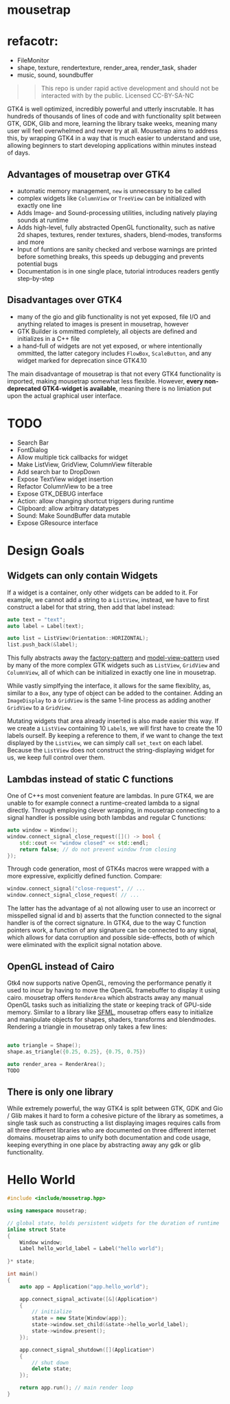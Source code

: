 # mousetrap

# refacotr:
+ FileMonitor
+ shape, texture, rendertexture, render_area, render_task, shader
+ music, sound, soundbuffer
> > This repo is under rapid active development and should not be interacted with by the public. Licensed CC-BY-SA-NC

GTK4 is well optimized, incredibly powerful and utterly inscrutable. It has hundreds of thousands of lines of code and with functionality split between GTK, GDK, Glib and more,
learning the library tsake weeks, meaning many user will feel overwhelmed and never try at all. Mousetrap aims to address this, by
wrapping GTK4 in a way that is much easier to understand and use, allowing beginners to start developing applications within minutes instead of days.

## Advantages of mousetrap over GTK4
+ automatic memory management, `new` is unnecessary to be called
+ complex widgets like `ColumnView` or `TreeView` can be initialized with exactly one line
+ Adds Image- and Sound-processing utilities, including natively playing sounds at runtime
+ Adds high-level, fully abstracted OpenGL functionality, such as native 2d shapes, textures, render textures, shaders, blend-modes, transforms and more
+ Input of funtions are sanity checked and verbose warnings are printed before something breaks, this speeds up 
  debugging and prevents potential bugs
+ Documentation is in one single place, tutorial introduces readers gently step-by-step

## Disadvantages over GTK4
+ many of the gio and glib functionality is not yet exposed, file I/O and anything related to images is present in 
  mousetrap, however
+ GTK Builder is ommitted completely, all objects are defined and initializes in a C++ file
+ a hand-full of widgets are not yet exposed, or where intentionally ommitted, the latter category includes `FlowBox`,
  `ScaleButton`, and any widget marked for deprecation since GTK4.10

The main disadvantage of mousetrap is that not every GTK4 functionality is imported, making mousetrap somewhat less flexible. However, **every non-deprecated GTK4-widget is available**, 
meaning there is no limiation put upon the actual graphical user interface.

# TODO
+ Search Bar
+ FontDialog
+ Allow multiple tick callbacks for widget
+ Make ListView, GridView, ColumnView filterable
+ Add search bar to DropDown
+ Expose TextView widget insertion
+ Refactor ColumnView to be a tree
+ Expose GTK_DEBUG interface
+ Action: allow changing shortcut triggers during runtime
+ Clipboard: allow arbitrary datatypes
+ Sound: Make SoundBuffer data mutable
+ Expose GResource interface

# Design Goals


## Widgets can only contain Widgets

If a widget is a container, only other widgets can be added to it. For example, we cannot add a string to a `ListView`, 
instead, we have to first construct a label for that string, then add that label instead:

```cpp
auto text = "text";
auto label = Label(text);

auto list = ListView(Orientation::HORIZONTAL);
list.push_back(&label);
```

This fully abstracts away the [factory-pattern](https://docs.gtk.org/gtk4/class.ListItemFactory.html) and 
[model-view-pattern](https://docs.gtk.org/gtk4/method.ListView.set_model.html) used by many of the more complex GTK 
widgets such as `ListView`, `GridView` and `ColumnView`, all of which can be initialized in exactly one line in mousetrap.

While vastly simplfying the interface, it allows for the same flexiblity, as, similar to a `Box`, any type of object can 
be added to the container. Adding an `ImageDisplay` to a `GridView` is the same 1-line process as adding another `GridView` 
to a `GridView`.

Mutating widgets that area already inserted is also made easier this way. If we create a `ListView` containing
10 `Label`s, we will first have to create the 10 labels ourself. By keeping a reference to them, if we want to change 
the text displayed by the `ListView`, we can simply call `set_text` on each label. Because the `ListView` does not 
construct the string-displaying widget for us, we keep full control over them.

## Lambdas instead of static C functions

One of C++s most convenient feature are lambdas. In pure GTK4, we are unable to for example connect a runtime-created
lambda to a signal directly. Through employing clever wrapping, in mousetrap connecting to a signal handler is possible
using both lambdas and regular C functions:

```cpp
auto window = Window();
window.connect_signal_close_request([]() -> bool {
    std::cout << "window closed" << std::endl;
    return false; // do not prevent window from closing
});
```

Through code generation, most of GTK4s macros were wrapped with a more expressive, explicitly defined function. Compare:

```cpp
window.connect_signal("close-request", // ...
window.connect_signal_close_request( // ...
```

The latter has the advantage of a) not allowing user to use an incorrect or misspelled signal id and b) asserts that 
the function connected to the signal handler is of the correct signature. In GTK4, due to the way C function pointers work,
a function of any signature can be connected to any signal, which allows for data corruption and possible side-effects,
both of which were eliminated with the explicit signal notation above.

## OpenGL instead of Cairo

Gtk4 now supports native OpenGL, removing the performance penatly it used to incur by having to move the OpenGL 
framebuffer to display it using cairo. mousetrap offers `RenderArea` which abstracts away any manual OpenGL tasks such
as initializing the state or keeping track of GPU-side memory. Similar to a library like [SFML](https://www.sfml-dev.org/),
mousetrap offers easy to initialize and manipulate objects for shapes, shaders, transforms and blendmodes. Rendering a 
triangle in mousetrap only takes a few lines:

```cpp

auto triangle = Shape();
shape.as_triangle({0.25, 0.25}, {0.75, 0.75})

auto render_area = RenderArea();
TODO
```

## There is only one library

While extremely powerful, the way GTK4 is split between GTK, GDK and Gio / Glib makes it hard to form a cohesive picture
of the library as sometimes, a single task such as constructing a list displaying images requires calls from all three
different libraries who are documented on three different internet domains. mousetrap aims to unify both documentation 
and code usage, keeping everything in one place by abstracting away any gdk or glib functionality.

# Hello World

```cpp
#include <include/mousetrap.hpp>

using namespace mousetrap;

// global state, holds persistent widgets for the duration of runtime
inline struct State
{
    Window window;
    Label hello_world_label = Label("hello world");
    
}* state;

int main()
{
    auto app = Application("app.hello_world");

    app.connect_signal_activate([&](Application*)
    {
        // initialize
        state = new State{Window(app)};
        state->window.set_child(&state->hello_world_label);
        state->window.present();
    });

    app.connect_signal_shutdown([](Application*)
    {
        // shut down
        delete state;
    });

    return app.run(); // main render loop
}
```
